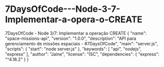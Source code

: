 # 7DaysOfCode---Node-3-7-Implementar-a-opera-o-CREATE
7DaysOfCode - Node 3/7: Implementar a operação CREATE
{
  "name": "space-missions-api",
  "version": "1.0.0",
  "description": "API para gerenciamento de missões espaciais - #7DaysOfCode",
  "main": "server.js",
  "scripts": {
    "start": "node server.js"
  },
  "keywords": [
    "api",
    "nodejs",
    "express"
  ],
  "author": "Jaine",
  "license": "ISC",
  "dependencies": {
    "express": "^4.18.2"
  }
}

